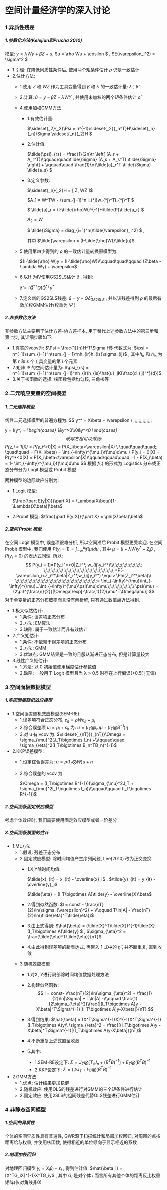# 空间计量经济学的深入讨论

### 1.异质性残差

##### 1.参数化方法(Kelejian和Prucha 2010)

模型: $y = \lambda Wy + \beta Z + u$, $u = \rho Wu + \epsilon $  , $E(\varepsilon_i^2) = \sigma^2 $ 

- 1.引理: 在降低同质性条件后, 使用两个矩条件估计 $\rho$ 仍是一致估计
- 2.估计方法: 
    - 1.使用 $Z$ 和 $WZ$ 作为工具变量得到 $β$ 和 $λ$ 的一致估计量: $\tilde{\lambda}$ , $\tilde{\beta}$ 
    
    - 2.计算: $\tilde{u} = y - \tilde{\beta} Z + \tilde{\lambda}WY$ , 并使用未加权的两个矩条件估计 $\check{\rho}$ 
    
    - 4.使用加权GMM方法
      
        - 1.有效估计量: 
        
             $\sideset{_2}{_2}\Psi = n^{-1}\sideset{_2}{_n^T}H\sideset{_n}{_n}\Sigma \sideset{_n}{_2}H $ 
        
        - 2.估计值: 
        
            $\tilde{\psi}_{rs} = \frac{1}{2n}tr \left[   (A_r + A_r^T)\\\qquad\quad\tilde{\Sigma} (A_s + A_s^T) \tilde{\Sigma}    \right] +  \\\qquad\quad \frac{1}{n}\tilde{a}_r^T \tilde{\Sigma} \tilde{a_s}   $
        
        - 3.定义参数:
            
            $\sideset{_n}{_2}H = [ Z, WZ ]$ 
            
            $A_1 = W^TW - \sum_{j=1}^n i_{*j}w_{*j}^Ti_{*j}^T $ 
            
            $ \tilde{a}_r = (I-\tilde{\rho}W)^{-1}H\tilde{P}\tilde{a_r} $ 
            
             $A_2 = W$ 
            
            $ \tilde{\Sigma} = diag_{i=1}^n(\tilde{\varepsilon}_i^2) $ , 
            
            其中 $\tilde{\varepsilon = (I-\tilde{\rho}W)}\tilde{u}$ 
        
    - 5.使用第四步得到的 $\rho$ 的一致估计量转换原模型为: 
    
        $(I-\tilde{\rho} W)y = (I-\tilde{\rho}W)\\\qquad\quad\qquad (Z\beta - \lambda Wy) + \varepsilon$ 
    
    - 6.以H 为IV使用GS2SLS估计 $δ$ , 得到:  
    
        $\hat{\delta} = [\hat{Q}^{*T}Q]\hat{Q}^{*T}y^*$ 
    
    - 7.定义新的GS2SLS残差: $\hat{u} = y - Q\hat{\delta}_{GS2SLS}$ , 并以该残差得到 $\rho$ 的最后有效加权GMM估计(权重为 $\Psi$ ) 

##### 2.非参数化方法

非参数方法主要用于估计方差-协方差样本, 用于替代上述参数方法中的第三步和第七步, 其详细步骤如下: 

- 1.真实的vcov为: $\Psi = \frac{1}{n}H^T\Sigma H$ 代数式为: $\psi = n^{-1}\sum_{i=1}^n\sum_{j = 1}^nh_{ir}h_{is}\sigma_{ij}$ , 其中$h_{ir}$ 和 $h_{is}$ 为第 $r$ 和 $s$ 个工具变量的第 $i$ 个元素
- 2.矩阵 $\Psi$ 的空间估计量为: $\psi_{rs} = n^{-1}\sum_{i=1}^n\sum_{j=1}^nh_{ir}h_{is}\hat{u}_jK(\frac{d_{ij}^*}{d})$ 
- 3.关于核函数的选择: 核函数包括均匀核, 三角核等

### 2.二元响应变量的空间模型

##### 1.二元选择模型

线性二元选择模型的普遍方程为:
$$
y^* = X\beta + \varepsilon  \\ \;\;\;\;\;\;\;\;\;\;\;\;\;\;

y = I(y^*) = \begin{cases} 1&y^*>0\\\\0&y^*<0 \end{cases}
$$
改写方程可以得到: 
$$
P(y_i = 1|X) = P(y_i^*>0|X) = P(X_i\beta<\varepsilon|X)    \\  \quad\quad\quad\;\; \quad\quad = F(X_i\beta) = \int_{-\infty}^{\mu_i}f(\mu)d\mu
\\
P(y_i = 0|X) = P(y^*<0|X) = P(X_i\beta<\varepsilon|X)\\\qquad\qquad\quad\;=1 - F(X_i\beta) = 1- \int_{-\infty}^{\mu_i}f(\mu)d\mu
$$
根据 $f(.)$ 的形式为 Logistics 分布或正态分布分为 Logit 模型或 Probit 模型



两种模型的边际效应分别为: 

- 1.Logit 模型: 

  $\frac{\part E(y|X)}{\part X} = \Lambda(X\beta)[1-\Lambda(X\beta)]\beta$ 

- 2.Probit 模型: $\frac{\part E(y|X)}{\part X} = \phi(X\beta)\beta$ 

##### 2.空间 Probit 模型

在空间 Logit 模型中, 误差项很难分析, 所以空间滞后 Probit 模型更受欢迎. 在空间 Probit 模型中, 我们使用 $P(y_i = 1) = \int_{-\infty}^{\mu_i}f(\mu)d\mu$ , 其中 $\mu = (I-\lambda W)y^* - Z_i\beta$ , $P(y_i = 0)$ 的表达式同理. 所以: 
$$
P(y_i = 1)=P(y_i^*>0|Z_i^*, w_{ij}y_i^*)\\\;\;\;\;\;\;\;\;\;\;\; \;\;\;\;\;\;\;\;\;\;\;\;\;\;\;\;\;\;\;\;\;\;\;\;\;\;\;=P(-\varepsilon_i<Z_i^*\beta|Z_i^*,w_{ij}y_i^*)   \equiv \Phi(Z_i^*\beta)\\ \;\;\;\;\;\;\;\;\;\;\;\;\;\;\;\;\;\;\;\;\;\;\;\;\;\;\;\;\;\;\;= \int_{-\infty}^{\mu}\int_{-\infty}^{\mu}...\int_{-\infty}^{\mu}\psi(\mu)d\mu\;\;\;\;\;\;\;\;\;\\ \psi(\mu) = (2\pi)^{\frac{n}{2}}|\Omega|\exp[-\frac{1}{2}(\mu^T\Omega\mu)]
$$
对于单变量的正态分布概率而言没有解析解, 只有通过数值逼近法得到.

- 1.极大似然估计:
    - 1.条件: 误差项正态分布
    - 2.方法: EM算法
    - 3.缺陷: 属于一致估计而非有效估计
- 2.广义矩估计:
    - 1.条件: 不依赖于误差项的正态分布
    - 2.方法: GMM
    - 3.优缺点: GMM结果是一致的且服从渐进正态分布, 但是计算量较大
- 3.线性广义矩估计:
    - 1.方法: 以 0 初始值使用梯度估计参数值
    - 2.缺陷: 一般用于 Logit 模型且当 λ > 0.5 时存在上行偏误(<0.5时无偏)

### 3.空间面板数据模型

##### 1.空间面板随机效应模型

- 1.空间误差随机效应模型(SEM-RE): 
    - 1.误差项符合正态分布, $\varepsilon_{it} = \rho W\varepsilon_{it} + \mu_i$ 
    - 2.综合误差项 $u_i = \mu_i + \varepsilon_{it}$ 为: $u = (i_T\bigotimes I_n)\mu + (I_T\bigotimes B^{-1})\eta$ 
    - 3.对 u 有 vcov 为: $\sideset{_{nT}}{_{nT}}\Omega = \sigma_{\mu}^2(J_T\bigotimes I_n) +\\\qquad\quad \sigma_{\eta}^2(I_T\bigotimes B_n^TB_n)^{-1}$ 
- 2.KKP误差模型:
    - 1.设定综合误差为: $u = \rho(I_T\bigotimes W)u + \eta$ 
    
    - 2.综合误差的 vcov 为:
    
      $\Omega = (I_T\bigotimes B^{-1})(\sigma_{\mu}^2J_T + \sigma_{\mu}^2I_T\bigotimes I_n)\\\qquad\qquad  (I_T\bigotimes B^{-1})$  

##### 2.空间面板固定效应模型

考虑个体效应时, 我们需要使用固定效应模型或者一阶差分

##### 3.空间面板模型的估计

- 1.ML方法
    - 1.假设: 残差正态分布
    - 2.固定效应模型: 除时间均值产生序列问题, Lee(2010) 改为正交变换
        - 1.X,Y除时间均值:
        
           $\tilde{x}_{it} = x_{it} - \overline{x}_i$ , $\tilde{y}_{it} = y_{it} - \overline{y}_i$ 
        
           $\tilde{\eta} = (I_T\bigotimes A)\tilde{y} - \overline{X}\beta$ 
        
        - 2.得到似然函数: $l = const - \frac{nT}{2}\ln(\sigma_{\varepsilon}^2) + \\\qquad T\ln|A| - \frac{nT}{2}\ln(\tilde{\eta}^T\tilde{\eta})$ 
        
        - 3.由上式得到: $\hat{\beta} = (\tilde{X}^T\tilde{X})^{-1}\tilde{X}(I_T\bigotimes A)\tilde{y} $ , $\sigma_{\eta}^2 = \frac{\tilde{\eta}^T\tilde{\eta}}{nT}$ 
        
        - 4.由此得到误差项的新表达式, 再带入 1 式中的 $\tilde{\eta}$ , 并不断重复, 直到收敛
    - 3.随机效应模型
        - 1.对X, Y进行局部除时间均值数据处理方法
        
        - 2.构建似然函数: 
            $$
            l = const- \frac{nT}{2}\ln(\sigma_{\eta}^2) + \frac{1}{2}\ln|\Sigma| + T\ln|A| -\\\qquad \frac{1}{2\sigma_{\eta}^2}\frac{|(I_T\bigotimes A)y - X\beta|^T\Sigma^{-1}|(I_T\bigotimes A)y-X\beta|}{nT}
            $$
        
        - 3.得到结果: $\hat{\beta} = (X^T\Sigma^{-1}X)^{-1}X^T\Sigma^{-1}(I_T\bigotimes A)y\\ \sigma_{\eta}^2 = \frac{[(I_T\bigotimes A)y - X\beta]^T\Sigma^{-1}[(I_T\bigotimes A)y-X\beta]}{nT}$
        
        - 4.不断重复上述式直至收敛
        
        - 5.其中: 
            - 1.SEM-RE设定下: $\Sigma = J_T\bigotimes [T_{\psi}I_n+(B^TB)^{-1}] + E_T\bigotimes (B^TB)^{-1}$ 
            - 2.KKP设定下: $\Sigma = (\psi J_T + I_T)\bigotimes (B^TB)^{-1}$ 
- 2.GMM方法
    - 1.优点: 估计结果更加稳健
    - 2.随机效应: 使用OLS的残差进行对GMM的三个矩条件进行估计
    - 2.固定效应: 使用2SLS的组间残差代替OLS残差进行GMM估计

### 4.非静态空间模型

##### 1.空间的异质性

个体的空间异质性具有普遍性, GWR源于扫描统计和局部加权回归, 对周围的点按距离给与权重, 并使用核函数, 使得相近的单位倾向于显示相近的系数

##### 2.地理加权回归

对地理回归模型 $y_i = X_i\beta_i + \varepsilon_i$ , 得到估计值: $\hat{\beta_i} = [X^TG_iX]^{-1}X^TG_iy$ , 其中 $G_i$ 是对个体 $i$ 而言所有其他个体的距离反比权重矩阵(仅对角线非0)
